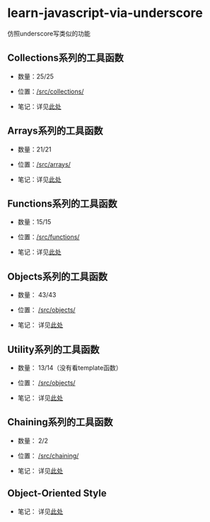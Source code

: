 # learn-javascript-via-underscore
仿照underscore写类似的功能

## Collections系列的工具函数

- 数量：25/25

- 位置：[/src/collections/](./src/collections/)

- 笔记：详见[此处](./src/collections/README.md)


## Arrays系列的工具函数

- 数量：21/21

- 位置：[/src/arrays/](./src/arrays/)

- 笔记：详见[此处](./src/arrays/README.md)


## Functions系列的工具函数

- 数量：15/15

- 位置：[/src/functions/](./src/functions/)

- 笔记：详见[此处](./src/functions/README.md)

## Objects系列的工具函数

- 数量： 43/43

- 位置： [/src/objects/](./src/objects/)

- 笔记： 详见[此处](./src/objects/README.md)

## Utility系列的工具函数

- 数量： 13/14（没有看template函数）

- 位置： [/src/objects/](./src/utility/)

- 笔记： 详见[此处](./src/utility/README.md)

## Chaining系列的工具函数

- 数量： 2/2

- 位置： [/src/chaining/](./src/chaining/)

- 笔记： 详见[此处](./src/chaining/README.md)

## Object-Oriented Style

- 笔记： 详见[此处](./src/oos/README.md)